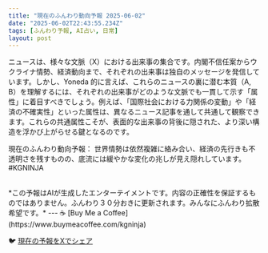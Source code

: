 ```yaml
---
title: "現在のふんわり動向予報 2025-06-02"
date: "2025-06-02T22:43:55.234Z"
tags: [ふんわり予報, AI占い, 日常]
layout: post
---
```



ニュースは、様々な文脈（X）における出来事の集合です。内閣不信任案からウクライナ情勢、経済動向まで、それぞれの出来事は独自のメッセージを発信しています。しかし、Yoneda 的に言えば、これらのニュースの裏に潜む本質（A, B）を理解するには、それぞれの出来事がどのような文脈でも一貫して示す「属性」に着目すべきでしょう。例えば、「国際社会における力関係の変動」や「経済の不確実性」といった属性は、異なるニュース記事を通して共通して観察できます。これらの共通属性こそが、表面的な出来事の背後に隠された、より深い構造を浮かび上がらせる鍵となるのです。


現在のふんわり動向予報：
世界情勢は依然複雑に絡み合い、経済の先行きも不透明さを残すものの、底流には緩やかな変化の兆しが見え隠れしています。#KGNINJA

<br>
*この予報はAIが生成したエンターテイメントです。内容の正確性を保証するものではありません。ふんわり３０分おきに更新されます。みんなにふんわり拡散希望です。*
---
☕️ [Buy Me a Coffee](https://www.buymeacoffee.com/kgninja)

🐦 [現在の予報をXでシェア](https://twitter.com/intent/tweet?text=%E7%8F%BE%E5%9C%A8%E3%81%AE%E3%81%B5%E3%82%93%E3%82%8F%E3%82%8A%E4%BA%88%E5%A0%B1%3A%20%E3%80%8C%E3%83%8B%E3%83%A5%E3%83%BC%E3%82%B9%E3%81%AF%E3%80%81%E6%A7%98%E3%80%85%E3%81%AA%E6%96%87%E8%84%88%EF%BC%88X%EF%BC%89%E3%81%AB%E3%81%8A%E3%81%91%E3%82%8B%E5%87%BA%E6%9D%A5%E4%BA%8B%E3%81%AE%E9%9B%86%E5%90%88%E3%81%A7%E3%81%99%E3%80%82%E3%80%8D%23KGNINJA%20%E7%B6%9A%E3%81%8D%E3%81%AF%E3%83%96%E3%83%AD%E3%82%B0%E3%81%A7%EF%BC%81%F0%9F%91%87&url=https%3A%2F%2Fkg-ninja.github.io%2FFunwariyoso%2F)
